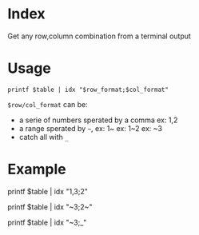 # Index
Get any row,column combination from a terminal output

# Usage

`printf $table | idx "$row_format;$col_format"`

`$row/col_format` can be:
- a serie of numbers sperated by a comma ex: 1,2
- a range sperated by `~`, ex: 1~ ex: 1~2 ex: ~3
- catch all with `_`

# Example
printf $table | idx "1,3;2"

printf $table | idx "\~3;2~"

printf $table | idx "~3;_"
